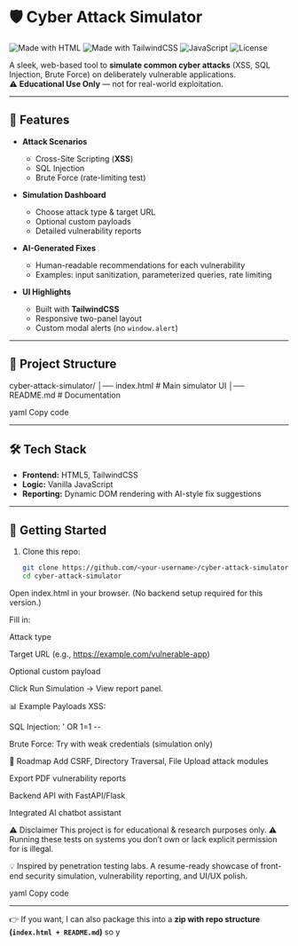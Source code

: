 # 🛡️ Cyber Attack Simulator

![Made with HTML](https://img.shields.io/badge/HTML-5-orange?logo=html5&logoColor=white)
![Made with TailwindCSS](https://img.shields.io/badge/TailwindCSS-3-blue?logo=tailwindcss)
![JavaScript](https://img.shields.io/badge/JavaScript-ES6-yellow?logo=javascript)
![License](https://img.shields.io/badge/License-MIT-green)

A sleek, web-based tool to **simulate common cyber attacks** (XSS, SQL Injection, Brute Force) on deliberately vulnerable applications.  
⚠️ **Educational Use Only** — not for real-world exploitation.  

---

## 🚀 Features

- **Attack Scenarios**
  - Cross-Site Scripting (**XSS**)
  - SQL Injection
  - Brute Force (rate-limiting test)

- **Simulation Dashboard**
  - Choose attack type & target URL
  - Optional custom payloads
  - Detailed vulnerability reports

- **AI-Generated Fixes**
  - Human-readable recommendations for each vulnerability  
  - Examples: input sanitization, parameterized queries, rate limiting

- **UI Highlights**
  - Built with **TailwindCSS**
  - Responsive two-panel layout
  - Custom modal alerts (no `window.alert`)

---

## 📂 Project Structure

cyber-attack-simulator/
│── index.html # Main simulator UI
│── README.md # Documentation

yaml
Copy code

---

## 🛠️ Tech Stack

- **Frontend:** HTML5, TailwindCSS  
- **Logic:** Vanilla JavaScript  
- **Reporting:** Dynamic DOM rendering with AI-style fix suggestions  

---

## 🔧 Getting Started

1. Clone this repo:
   ```bash
   git clone https://github.com/<your-username>/cyber-attack-simulator.git
   cd cyber-attack-simulator
Open index.html in your browser.
(No backend setup required for this version.)

Fill in:

Attack type

Target URL (e.g., https://example.com/vulnerable-app)

Optional custom payload

Click Run Simulation → View report panel.

📊 Example Payloads
XSS: <script>alert('XSS')</script>

SQL Injection: ' OR 1=1 --

Brute Force: Try with weak credentials (simulation only)

📖 Roadmap
 Add CSRF, Directory Traversal, File Upload attack modules

 Export PDF vulnerability reports

 Backend API with FastAPI/Flask

 Integrated AI chatbot assistant

⚠️ Disclaimer
This project is for educational & research purposes only.
⚠️ Running these tests on systems you don’t own or lack explicit permission for is illegal.

💡 Inspired by penetration testing labs. A resume-ready showcase of front-end security simulation, vulnerability reporting, and UI/UX polish.

yaml
Copy code

---

👉 If you want, I can also package this into a **zip with repo structure (`index.html + README.md`)** so y

